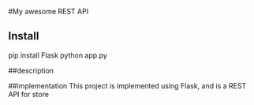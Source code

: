 #My awesome REST API

## Install

pip install Flask
python app.py

##description

##implementation
This project is implemented using Flask, and is a REST API for store
